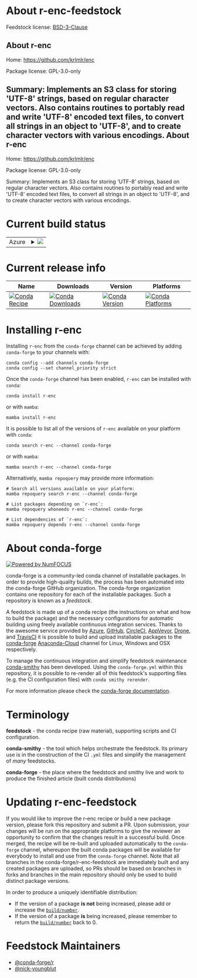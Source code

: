 About r-enc-feedstock
=====================

Feedstock license: [BSD-3-Clause](https://github.com/conda-forge/r-enc-feedstock/blob/main/LICENSE.txt)

About r-enc
-----------

Home: https://github.com/krlmlr/enc

Package license: GPL-3.0-only

Summary:  Implements an S3 class for storing 'UTF-8' strings, based on regular character vectors. Also contains routines to portably read and write 'UTF-8' encoded text files, to convert all strings in an object to 'UTF-8', and to create character vectors with various encodings.
About r-enc
-----------

Home: https://github.com/krlmlr/enc

Package license: GPL-3.0-only

Summary:  Implements an S3 class for storing 'UTF-8' strings, based on regular character vectors. Also contains routines to portably read and write 'UTF-8' encoded text files, to convert all strings in an object to 'UTF-8', and to create character vectors with various encodings.

Current build status
====================


<table>
    
  <tr>
    <td>Azure</td>
    <td>
      <details>
        <summary>
          <a href="https://dev.azure.com/conda-forge/feedstock-builds/_build/latest?definitionId=1108&branchName=main">
            <img src="https://dev.azure.com/conda-forge/feedstock-builds/_apis/build/status/r-enc-feedstock?branchName=main">
          </a>
        </summary>
        <table>
          <thead><tr><th>Variant</th><th>Status</th></tr></thead>
          <tbody><tr>
              <td>linux_64_r_base4.2</td>
              <td>
                <a href="https://dev.azure.com/conda-forge/feedstock-builds/_build/latest?definitionId=1108&branchName=main">
                  <img src="https://dev.azure.com/conda-forge/feedstock-builds/_apis/build/status/r-enc-feedstock?branchName=main&jobName=linux&configuration=linux%20linux_64_r_base4.2" alt="variant">
                </a>
              </td>
            </tr><tr>
              <td>linux_64_r_base4.3</td>
              <td>
                <a href="https://dev.azure.com/conda-forge/feedstock-builds/_build/latest?definitionId=1108&branchName=main">
                  <img src="https://dev.azure.com/conda-forge/feedstock-builds/_apis/build/status/r-enc-feedstock?branchName=main&jobName=linux&configuration=linux%20linux_64_r_base4.3" alt="variant">
                </a>
              </td>
            </tr><tr>
              <td>osx_64_r_base4.2</td>
              <td>
                <a href="https://dev.azure.com/conda-forge/feedstock-builds/_build/latest?definitionId=1108&branchName=main">
                  <img src="https://dev.azure.com/conda-forge/feedstock-builds/_apis/build/status/r-enc-feedstock?branchName=main&jobName=osx&configuration=osx%20osx_64_r_base4.2" alt="variant">
                </a>
              </td>
            </tr><tr>
              <td>osx_64_r_base4.3</td>
              <td>
                <a href="https://dev.azure.com/conda-forge/feedstock-builds/_build/latest?definitionId=1108&branchName=main">
                  <img src="https://dev.azure.com/conda-forge/feedstock-builds/_apis/build/status/r-enc-feedstock?branchName=main&jobName=osx&configuration=osx%20osx_64_r_base4.3" alt="variant">
                </a>
              </td>
            </tr><tr>
              <td>win_64</td>
              <td>
                <a href="https://dev.azure.com/conda-forge/feedstock-builds/_build/latest?definitionId=1108&branchName=main">
                  <img src="https://dev.azure.com/conda-forge/feedstock-builds/_apis/build/status/r-enc-feedstock?branchName=main&jobName=win&configuration=win%20win_64_" alt="variant">
                </a>
              </td>
            </tr>
          </tbody>
        </table>
      </details>
    </td>
  </tr>
</table>

Current release info
====================

| Name | Downloads | Version | Platforms |
| --- | --- | --- | --- |
| [![Conda Recipe](https://img.shields.io/badge/recipe-r--enc-green.svg)](https://anaconda.org/conda-forge/r-enc) | [![Conda Downloads](https://img.shields.io/conda/dn/conda-forge/r-enc.svg)](https://anaconda.org/conda-forge/r-enc) | [![Conda Version](https://img.shields.io/conda/vn/conda-forge/r-enc.svg)](https://anaconda.org/conda-forge/r-enc) | [![Conda Platforms](https://img.shields.io/conda/pn/conda-forge/r-enc.svg)](https://anaconda.org/conda-forge/r-enc) |

Installing r-enc
================

Installing `r-enc` from the `conda-forge` channel can be achieved by adding `conda-forge` to your channels with:

```
conda config --add channels conda-forge
conda config --set channel_priority strict
```

Once the `conda-forge` channel has been enabled, `r-enc` can be installed with `conda`:

```
conda install r-enc
```

or with `mamba`:

```
mamba install r-enc
```

It is possible to list all of the versions of `r-enc` available on your platform with `conda`:

```
conda search r-enc --channel conda-forge
```

or with `mamba`:

```
mamba search r-enc --channel conda-forge
```

Alternatively, `mamba repoquery` may provide more information:

```
# Search all versions available on your platform:
mamba repoquery search r-enc --channel conda-forge

# List packages depending on `r-enc`:
mamba repoquery whoneeds r-enc --channel conda-forge

# List dependencies of `r-enc`:
mamba repoquery depends r-enc --channel conda-forge
```


About conda-forge
=================

[![Powered by
NumFOCUS](https://img.shields.io/badge/powered%20by-NumFOCUS-orange.svg?style=flat&colorA=E1523D&colorB=007D8A)](https://numfocus.org)

conda-forge is a community-led conda channel of installable packages.
In order to provide high-quality builds, the process has been automated into the
conda-forge GitHub organization. The conda-forge organization contains one repository
for each of the installable packages. Such a repository is known as a *feedstock*.

A feedstock is made up of a conda recipe (the instructions on what and how to build
the package) and the necessary configurations for automatic building using freely
available continuous integration services. Thanks to the awesome service provided by
[Azure](https://azure.microsoft.com/en-us/services/devops/), [GitHub](https://github.com/),
[CircleCI](https://circleci.com/), [AppVeyor](https://www.appveyor.com/),
[Drone](https://cloud.drone.io/welcome), and [TravisCI](https://travis-ci.com/)
it is possible to build and upload installable packages to the
[conda-forge](https://anaconda.org/conda-forge) [Anaconda-Cloud](https://anaconda.org/)
channel for Linux, Windows and OSX respectively.

To manage the continuous integration and simplify feedstock maintenance
[conda-smithy](https://github.com/conda-forge/conda-smithy) has been developed.
Using the ``conda-forge.yml`` within this repository, it is possible to re-render all of
this feedstock's supporting files (e.g. the CI configuration files) with ``conda smithy rerender``.

For more information please check the [conda-forge documentation](https://conda-forge.org/docs/).

Terminology
===========

**feedstock** - the conda recipe (raw material), supporting scripts and CI configuration.

**conda-smithy** - the tool which helps orchestrate the feedstock.
                   Its primary use is in the construction of the CI ``.yml`` files
                   and simplify the management of *many* feedstocks.

**conda-forge** - the place where the feedstock and smithy live and work to
                  produce the finished article (built conda distributions)


Updating r-enc-feedstock
========================

If you would like to improve the r-enc recipe or build a new
package version, please fork this repository and submit a PR. Upon submission,
your changes will be run on the appropriate platforms to give the reviewer an
opportunity to confirm that the changes result in a successful build. Once
merged, the recipe will be re-built and uploaded automatically to the
`conda-forge` channel, whereupon the built conda packages will be available for
everybody to install and use from the `conda-forge` channel.
Note that all branches in the conda-forge/r-enc-feedstock are
immediately built and any created packages are uploaded, so PRs should be based
on branches in forks and branches in the main repository should only be used to
build distinct package versions.

In order to produce a uniquely identifiable distribution:
 * If the version of a package **is not** being increased, please add or increase
   the [``build/number``](https://docs.conda.io/projects/conda-build/en/latest/resources/define-metadata.html#build-number-and-string).
 * If the version of a package **is** being increased, please remember to return
   the [``build/number``](https://docs.conda.io/projects/conda-build/en/latest/resources/define-metadata.html#build-number-and-string)
   back to 0.

Feedstock Maintainers
=====================

* [@conda-forge/r](https://github.com/conda-forge/r/)
* [@nick-youngblut](https://github.com/nick-youngblut/)

